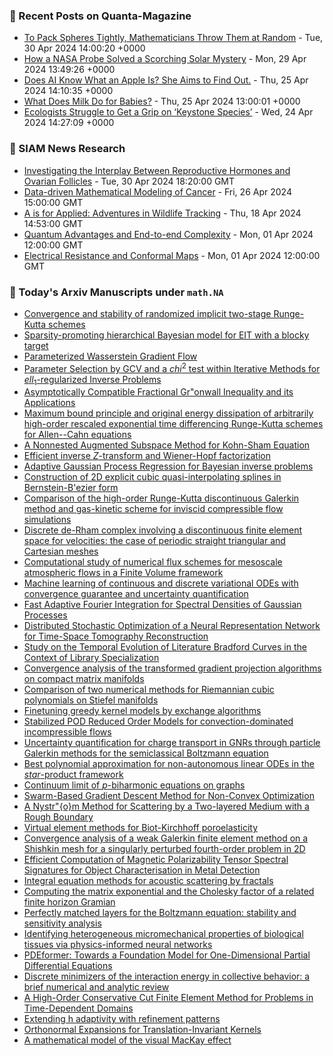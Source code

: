 ### 📝 Recent Posts on Quanta-Magazine
<!-- quanta starts -->
* <a href="https://www.quantamagazine.org/to-pack-spheres-tightly-mathematicians-throw-them-at-random-20240430/">To Pack Spheres Tightly, Mathematicians Throw Them at Random</a> - Tue, 30 Apr 2024 14:00:20 +0000
* <a href="https://www.quantamagazine.org/how-a-nasa-probe-solved-a-scorching-solar-mystery-20240429/">How a NASA Probe Solved a Scorching Solar Mystery</a> - Mon, 29 Apr 2024 13:49:26 +0000
* <a href="https://www.quantamagazine.org/does-ai-know-what-an-apple-is-she-aims-to-find-out-20240425/">Does AI Know What an Apple Is? She Aims to Find Out.</a> - Thu, 25 Apr 2024 14:10:35 +0000
* <a href="https://www.quantamagazine.org/what-does-milk-do-for-babies-20240425/">What Does Milk Do for Babies?</a> - Thu, 25 Apr 2024 13:00:01 +0000
* <a href="https://www.quantamagazine.org/ecologists-struggle-to-get-a-grip-on-keystone-species-20240424/">Ecologists Struggle to Get a Grip on ‘Keystone Species’</a> - Wed, 24 Apr 2024 14:27:09 +0000
<!-- quanta ends -->

### 📝 SIAM News Research
<!-- siam-news starts -->
* <a href="https://sinews.siam.org/Details-Page/investigating-the-interplay-between-reproductive-hormones-and-ovarian-follicles">Investigating the Interplay Between Reproductive Hormones and Ovarian Follicles</a> - Tue, 30 Apr 2024 18:20:00 GMT
* <a href="https://sinews.siam.org/Details-Page/data-driven-mathematical-modeling-of-cancer">Data-driven Mathematical Modeling of Cancer</a> - Fri, 26 Apr 2024 15:00:00 GMT
* <a href="https://sinews.siam.org/Details-Page/a-is-for-applied-adventures-in-wildlife-tracking">A is for Applied: Adventures in Wildlife Tracking</a> - Thu, 18 Apr 2024 14:53:00 GMT
* <a href="https://sinews.siam.org/Details-Page/quantum-advantages-and-end-to-end-complexity">Quantum Advantages and End-to-end Complexity</a> - Mon, 01 Apr 2024 12:00:00 GMT
* <a href="https://sinews.siam.org/Details-Page/electrical-resistance-and-conformal-maps">Electrical Resistance and Conformal Maps</a> - Mon, 01 Apr 2024 12:00:00 GMT
<!-- siam-news ends -->

### 📝 Today's Arxiv Manuscripts under ``math.NA``
<!-- arxiv-math-na starts -->
* <a href="https://arxiv.org/abs/2404.19059">Convergence and stability of randomized implicit two-stage Runge-Kutta schemes</a>
* <a href="https://arxiv.org/abs/2404.19115">Sparsity-promoting hierarchical Bayesian model for EIT with a blocky target</a>
* <a href="https://arxiv.org/abs/2404.19133">Parameterized Wasserstein Gradient Flow</a>
* <a href="https://arxiv.org/abs/2404.19156">Parameter Selection by GCV and a $chi^2$ test within Iterative Methods for $ell_1$-regularized Inverse Problems</a>
* <a href="https://arxiv.org/abs/2404.19170">Asymptotically Compatible Fractional Gr"onwall Inequality and its Applications</a>
* <a href="https://arxiv.org/abs/2404.19188">Maximum bound principle and original energy dissipation of arbitrarily high-order rescaled exponential time differencing Runge-Kutta schemes for Allen--Cahn equations</a>
* <a href="https://arxiv.org/abs/2404.19249">A Nonnested Augmented Subspace Method for Kohn-Sham Equation</a>
* <a href="https://arxiv.org/abs/2404.19290">Efficient inverse $Z$-transform and Wiener-Hopf factorization</a>
* <a href="https://arxiv.org/abs/2404.19459">Adaptive Gaussian Process Regression for Bayesian inverse problems</a>
* <a href="https://arxiv.org/abs/2404.19491">Construction of 2D explicit cubic quasi-interpolating splines in Bernstein-B'ezier form</a>
* <a href="https://arxiv.org/abs/2404.19512">Comparison of the high-order Runge-Kutta discontinuous Galerkin method and gas-kinetic scheme for inviscid compressible flow simulations</a>
* <a href="https://arxiv.org/abs/2404.19545">Discrete de-Rham complex involving a discontinuous finite element space for velocities: the case of periodic straight triangular and Cartesian meshes</a>
* <a href="https://arxiv.org/abs/2404.19559">Computational study of numerical flux schemes for mesoscale atmospheric flows in a Finite Volume framework</a>
* <a href="https://arxiv.org/abs/2404.19626">Machine learning of continuous and discrete variational ODEs with convergence guarantee and uncertainty quantification</a>
* <a href="https://arxiv.org/abs/2404.19053">Fast Adaptive Fourier Integration for Spectral Densities of Gaussian Processes</a>
* <a href="https://arxiv.org/abs/2404.19075">Distributed Stochastic Optimization of a Neural Representation Network for Time-Space Tomography Reconstruction</a>
* <a href="https://arxiv.org/abs/2404.19267">Study on the Temporal Evolution of Literature Bradford Curves in the Context of Library Specialization</a>
* <a href="https://arxiv.org/abs/2404.19392">Convergence analysis of the transformed gradient projection algorithms on compact matrix manifolds</a>
* <a href="https://arxiv.org/abs/2404.19407">Comparison of two numerical methods for Riemannian cubic polynomials on Stiefel manifolds</a>
* <a href="https://arxiv.org/abs/2404.19487">Finetuning greedy kernel models by exchange algorithms</a>
* <a href="https://arxiv.org/abs/2404.19600">Stabilized POD Reduced Order Models for convection-dominated incompressible flows</a>
* <a href="https://arxiv.org/abs/2404.19602">Uncertainty quantification for charge transport in GNRs through particle Galerkin methods for the semiclassical Boltzmann equation</a>
* <a href="https://arxiv.org/abs/2404.19645">Best polynomial approximation for non-autonomous linear ODEs in the $star$-product framework</a>
* <a href="https://arxiv.org/abs/2404.19689">Continuum limit of $p$-biharmonic equations on graphs</a>
* <a href="https://arxiv.org/abs/2211.17157">Swarm-Based Gradient Descent Method for Non-Convex Optimization</a>
* <a href="https://arxiv.org/abs/2303.02339">A Nystr"{o}m Method for Scattering by a Two-layered Medium with a Rough Boundary</a>
* <a href="https://arxiv.org/abs/2306.13890">Virtual element methods for Biot-Kirchhoff poroelasticity</a>
* <a href="https://arxiv.org/abs/2306.15867">Convergence analysis of a weak Galerkin finite element method on a Shishkin mesh for a singularly perturbed fourth-order problem in 2D</a>
* <a href="https://arxiv.org/abs/2307.05590">Efficient Computation of Magnetic Polarizability Tensor Spectral Signatures for Object Characterisation in Metal Detection</a>
* <a href="https://arxiv.org/abs/2309.02184">Integral equation methods for acoustic scattering by fractals</a>
* <a href="https://arxiv.org/abs/2310.13462">Computing the matrix exponential and the Cholesky factor of a related finite horizon Gramian</a>
* <a href="https://arxiv.org/abs/2312.03273">Perfectly matched layers for the Boltzmann equation: stability and sensitivity analysis</a>
* <a href="https://arxiv.org/abs/2402.10741">Identifying heterogeneous micromechanical properties of biological tissues via physics-informed neural networks</a>
* <a href="https://arxiv.org/abs/2402.12652">PDEformer: Towards a Foundation Model for One-Dimensional Partial Differential Equations</a>
* <a href="https://arxiv.org/abs/2403.00594">Discrete minimizers of the interaction energy in collective behavior: a brief numerical and analytic review</a>
* <a href="https://arxiv.org/abs/2404.10756">A High-Order Conservative Cut Finite Element Method for Problems in Time-Dependent Domains</a>
* <a href="https://arxiv.org/abs/2404.18800">Extending h adaptivity with refinement patterns</a>
* <a href="https://arxiv.org/abs/2206.08648">Orthonormal Expansions for Translation-Invariant Kernels</a>
* <a href="https://arxiv.org/abs/2311.07338">A mathematical model of the visual MacKay effect</a>
<!-- arxiv-math-na ends -->
